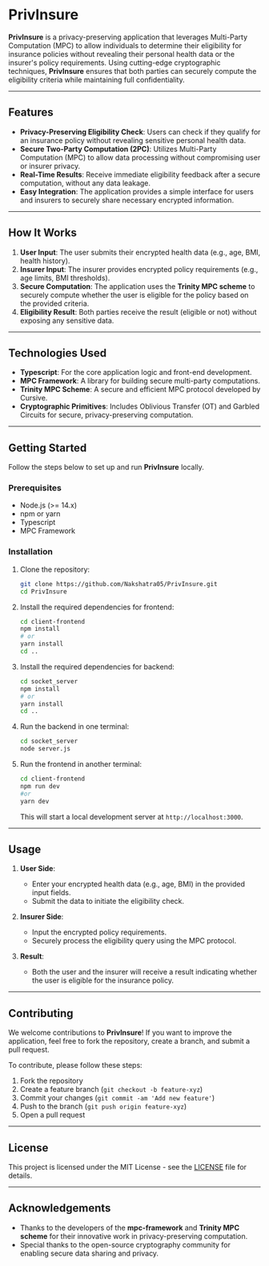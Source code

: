 # **PrivInsure**

**PrivInsure** is a privacy-preserving application that leverages Multi-Party Computation (MPC) to allow individuals to determine their eligibility for insurance policies without revealing their personal health data or the insurer's policy requirements. Using cutting-edge cryptographic techniques, **PrivInsure** ensures that both parties can securely compute the eligibility criteria while maintaining full confidentiality.

---

## **Features**

- **Privacy-Preserving Eligibility Check**: Users can check if they qualify for an insurance policy without revealing sensitive personal health data.
- **Secure Two-Party Computation (2PC)**: Utilizes Multi-Party Computation (MPC) to allow data processing without compromising user or insurer privacy.
- **Real-Time Results**: Receive immediate eligibility feedback after a secure computation, without any data leakage.
- **Easy Integration**: The application provides a simple interface for users and insurers to securely share necessary encrypted information.

---

## **How It Works**

1. **User Input**: The user submits their encrypted health data (e.g., age, BMI, health history).
2. **Insurer Input**: The insurer provides encrypted policy requirements (e.g., age limits, BMI thresholds).
3. **Secure Computation**: The application uses the **Trinity MPC scheme** to securely compute whether the user is eligible for the policy based on the provided criteria.
4. **Eligibility Result**: Both parties receive the result (eligible or not) without exposing any sensitive data.

---

## **Technologies Used**

- **Typescript**: For the core application logic and front-end development.
- **MPC Framework**: A library for building secure multi-party computations.
- **Trinity MPC Scheme**: A secure and efficient MPC protocol developed by Cursive.
- **Cryptographic Primitives**: Includes Oblivious Transfer (OT) and Garbled Circuits for secure, privacy-preserving computation.

---

## **Getting Started**

Follow the steps below to set up and run **PrivInsure** locally.

### Prerequisites

- Node.js (>= 14.x)
- npm or yarn
- Typescript
- MPC Framework

### Installation

1. Clone the repository:

   ```bash
   git clone https://github.com/Nakshatra05/PrivInsure.git
   cd PrivInsure
   ```

2. Install the required dependencies for frontend:

   ```bash
   cd client-frontend
   npm install
   # or
   yarn install
   cd ..
   ```

3. Install the required dependencies for backend:

   ```bash
   cd socket_server
   npm install
   # or
   yarn install
   cd ..
   ```

4. Run the backend in one terminal:

   ```bash
   cd socket_server
   node server.js
   ```

5. Run the frontend in another terminal:

   ```bash
   cd client-frontend
   npm run dev
   #or
   yarn dev  
   ```


   This will start a local development server at `http://localhost:3000`.

---

## **Usage**

1. **User Side**:
   - Enter your encrypted health data (e.g., age, BMI) in the provided input fields.
   - Submit the data to initiate the eligibility check.

2. **Insurer Side**:
   - Input the encrypted policy requirements.
   - Securely process the eligibility query using the MPC protocol.

3. **Result**:
   - Both the user and the insurer will receive a result indicating whether the user is eligible for the insurance policy.

---

## **Contributing**

We welcome contributions to **PrivInsure**! If you want to improve the application, feel free to fork the repository, create a branch, and submit a pull request.

To contribute, please follow these steps:

1. Fork the repository
2. Create a feature branch (`git checkout -b feature-xyz`)
3. Commit your changes (`git commit -am 'Add new feature'`)
4. Push to the branch (`git push origin feature-xyz`)
5. Open a pull request

---

## **License**

This project is licensed under the MIT License - see the [LICENSE](LICENSE) file for details.

---

## **Acknowledgements**

- Thanks to the developers of the **mpc-framework** and **Trinity MPC scheme** for their innovative work in privacy-preserving computation.
- Special thanks to the open-source cryptography community for enabling secure data sharing and privacy.
